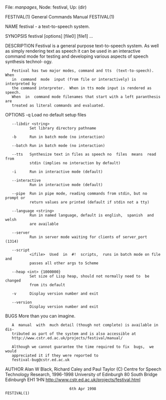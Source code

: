 File: *manpages*,  Node: festival,  Up: (dir)

FESTIVAL(1)                 General Commands Manual                FESTIVAL(1)



NAME
       festival - a text-to-speech system.

SYNOPSIS
       festival [options] [file0] [file1] ...



DESCRIPTION
       Festival is a general purpose text-to-speech system.  As well as simply
       rendering text as speech it can be used in an interactive command  mode
       for testing and developing various aspects of speech synthesis technol‐
       ogy.

       Festival has two major modes, command and tts  (text-to-speech).   When
       in  command  mode  input (from file or interactively) is interpreted by
       the command interpreter.  When in tts mode input is rendered as speech.
       When  in  command mode filenames that start with a left paranthesis are
       treated as literal commands and evaluated.


OPTIONS
       -q      Load no default setup files

       --libdir <string>
               Set library directory pathname

       -b      Run in batch mode (no interaction)

       --batch Run in batch mode (no interaction)

       --tts   Synthesize text in files as speech no  files  means  read  from
               stdin (implies no interaction by default)

       -i      Run in interactive mode (default)

       --interactive
               Run in interactive mode (default)

       --pipe  Run in pipe mode, reading commands from stdin, but no prompt or
               return values are printed (default if stdin not a tty)

       --language <string>
               Run in named language, default is english,  spanish  and  welsh
               are available

       --server
               Run in server mode waiting for clients of server_port (1314)

       --script
               <ifile>  Used  in  #!  scripts,  runs in batch mode on file and
               passes all other args to Scheme

       --heap <int> {1000000}
               Set size of Lisp heap, should not normally need to  be  changed
               from its default

       -v      Display version number and exit

       --version
               Display version number and exit

BUGS
       More than you can imagine.

       A  manual  with  much detail (though not complete) is available in dis‐
       tributed as part of the system and is also accessible at
       http://www.cstr.ed.ac.uk/projects/festival/manual/

       Although we cannot guarantee the time required to fix  bugs,  we  would
       appreciated it if they were reported to
       festival-bug@cstr.ed.ac.uk


AUTHOR
       Alan W Black, Richard Caley and Paul Taylor
       (C) Centre for Speech Technology Research, 1996-1998
       University of Edinburgh
       80 South Bridge
       Edinburgh EH1 1HN
       http://www.cstr.ed.ac.uk/projects/festival.html



                                 6th Apr 1998                      FESTIVAL(1)
